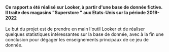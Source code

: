 #### Ce rapport a été réalisé sur Looker, à partir d'une base de donnée fictive. Il traite des magasins "Superstore " aux Etats-Unis sur la période 2019-2022
Le but du projet est de prendre en main l'outil Looker et de réaliser quelques statistiques intéressantes sur la base de donnée, avec à la fin une conclusion pour dégager les enseignements principaux de ce jeu de donnée.
